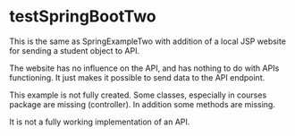 # testSpringBootTwo
This is the same as SpringExampleTwo with addition of a local JSP website for sending a student object to API.

The website has no influence on the API, and has nothing to do with APIs functioning.
It just makes it possible to send data to the API endpoint.

This example is not fully created. Some classes, especially in courses package are missing (controller).
In addition some methods are missing. 

It is not a fully working implementation of an API. 
